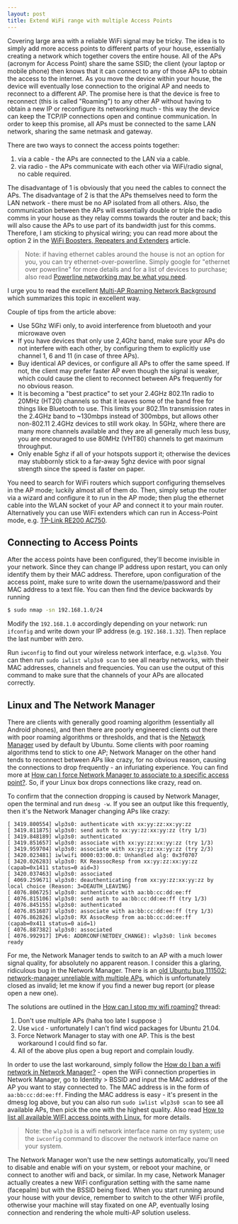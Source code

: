 ```yaml
---
layout: post
title: Extend WiFi range with multiple Access Points
---
```


Covering large area with a reliable WiFi signal may be tricky. The idea is to simply add more access points
to different parts of your house, essentially creating a network which together covers the entire house.
All of the APs (acronym for Access Point) share the same SSID; the client (your laptop or mobile phone)
then knows that it can connect to any of those APs to obtain the access to the internet. As you move
the device within your house, the device will eventually lose connection to the original AP and needs to reconnect
to a different AP. The promise here is that the device is free
to reconnect (this is called "Roaming") to any other AP without having to obtain a new IP or reconfigure its networking much - this way
the device can keep the TCP/IP connections open and continue communication. In order to keep this promise, all APs
must be connected to the same LAN network, sharing
the same netmask and gateway.

There are two ways to connect the access points together:

1. via a cable - the APs are connected to the LAN via a cable.
2. via radio - the APs communicate with each other via WiFi/radio signal, no cable required.

The disadvantage of 1 is obviously that you need the cables to connect the APs.
The disadvantage of 2 is that the APs themselves need to form the LAN network - there must be no AP isolated from all others.
Also, the communication between the APs will essentially double or triple the radio comms in your house as they relay comms
towards the router and back; this will also cause the APs to use part of its bandwidth just for this comms.
Therefore, I am sticking to physical wiring; you can read more about the option 2 in the
[WiFi Boosters, Repeaters and Extenders](https://www.waveform.com/pages/wifi-booster-repeater-extender-differences) article.

> Note: if having ethernet cables around the house is not an option for you, you can try
> ethernet-over-powerline. Simply google for "ethernet over powerline" for more details and
> for a list of devices to purchase; also read [Powerline networking may be what you need](https://www.digitaltrends.com/computing/everything-you-need-to-know-about-powerline-networking/).

I urge you to read the excellent [Multi-AP Roaming Network Background](https://superuser.com/a/122508/750976) which summarizes
this topic in excellent way.

Couple of tips from the article above:
* Use 5Ghz WiFi only, to avoid interference from bluetooth and your microwave oven
* If you have devices that only use 2,4Ghz band, make sure your APs do not interfere with each other, by configuring them to
  explicitly use channel 1, 6 and 11 (in case of three APs).
* Buy identical AP devices, or configure all APs to offer the same speed. If not, the client may prefer faster AP even though
  the signal is weaker, which could cause the client to reconnect between APs frequently for no obvious reason.
* It is becoming a "best practice" to set your 2.4GHz 802.11n radio to 20MHz (HT20) channels so that it leaves some of the band free for things like Bluetooth to use. This limits your 802.11n transmission rates in the 2.4GHz band to ~130mbps instead of 300mbps, but allows other non-802.11 2.4GHz devices to still work okay. In 5GHz, where there are many more channels available and they are all generally much less busy, you are encouraged to use 80MHz (VHT80) channels to get maximum throughput.
* Only enable 5ghz if all of your hotspots support it; otherwise the devices may stubbornly stick
  to a far-away 5ghz device with poor signal strength since the speed is faster on paper.

You need to search for WiFi routers which support configuring themselves in the AP mode; luckily
almost all of them do. Then, simply setup the router via a wizard and configure it to run in the AP
mode; then plug the ethernet cable into the WLAN socket of your AP and connect it to your main router. 
Alternatively you can use WiFi extenders which can run in Access-Point mode, e.g. [TP-Link RE200 AC750](https://www.alza.sk/tp-link-re200-ac750-dual-band-d2294024.htm).

## Connecting to Access Points

After the access points have been configured, they'll become invisible in your network. Since they can change IP address upon
restart, you can only identify them by their MAC address. Therefore, upon configuration of the access point,
make sure to write down the username/password and their MAC address to a text file. You
can then find the device backwards by running

```bash
$ sudo nmap -sn 192.168.1.0/24
```

Modify the `192.168.1.0` accordingly depending on your network: run `ifconfig` and write down your IP
address (e.g. `192.168.1.32`). Then replace the last number with zero.

Run `iwconfig` to find out your wireless network interface, e.g. `wlp3s0`. You can then run
`sudo iwlist wlp3s0 scan` to see all nearby networks, with their MAC addresses, channels and frequencies.
You can use the output of this command to make sure that the channels of your APs are allocated correctly.

## Linux and The Network Manager

There are clients with generally good roaming algorithm (essentially all Android phones), and then there are
poorly engineered clients out there with poor roaming algorithms or thresholds,
and that is the [Network Manager](https://help.ubuntu.com/community/NetworkManager)
used by default by Ubuntu. Some clients with poor roaming algorithms tend to stick to one AP; Network Manager on the other
hand tends to reconnect between APs like crazy, for no obvious reason, causing the connections to drop frequently -
an infuriating experience.
You can find more at [How can I force Network Manager to associate to a specific access point?](https://askubuntu.com/questions/40038/how-can-i-force-network-manager-to-associate-to-a-specific-access-point).
So, if your Linux box drops connections like crazy, read on.

To confirm that the connection dropping is caused by Network Manager, open the terminal and run `dmesg -w`. If you see
an output like this frequently, then it's the Network Manager changing APs like crazy:

```
[ 3419.800554] wlp3s0: authenticate with xx:yy:zz:xx:yy:zz
[ 3419.811875] wlp3s0: send auth to xx:yy:zz:xx:yy:zz (try 1/3)
[ 3419.848189] wlp3s0: authenticated
[ 3419.851657] wlp3s0: associate with xx:yy:zz:xx:yy:zz (try 1/3)
[ 3419.959704] wlp3s0: associate with xx:yy:zz:xx:yy:zz (try 2/3)
[ 3420.023481] iwlwifi 0000:03:00.0: Unhandled alg: 0x3f0707
[ 3420.026283] wlp3s0: RX ReassocResp from xx:yy:zz:xx:yy:zz (capab=0x1411 status=0 aid=3)
[ 3420.037463] wlp3s0: associated
[ 4069.259671] wlp3s0: deauthenticating from xx:yy:zz:xx:yy:zz by local choice (Reason: 3=DEAUTH_LEAVING)
[ 4076.806725] wlp3s0: authenticate with aa:bb:cc:dd:ee:ff
[ 4076.815106] wlp3s0: send auth to aa:bb:cc:dd:ee:ff (try 1/3)
[ 4076.845155] wlp3s0: authenticated
[ 4076.851687] wlp3s0: associate with aa:bb:cc:dd:ee:ff (try 1/3)
[ 4076.862826] wlp3s0: RX AssocResp from aa:bb:cc:dd:ee:ff (capab=0x411 status=0 aid=1)
[ 4076.887382] wlp3s0: associated
[ 4076.992917] IPv6: ADDRCONF(NETDEV_CHANGE): wlp3s0: link becomes ready
```

For me, the Network Manager tends to switch to an AP with a much lower signal quality,
for absolutely no apparent reason. I consider this a glaring, ridiculous bug in the Network Manager.
There is an [old Ubuntu bug 111502: network-manager unreliable with multiple APs](https://bugs.launchpad.net/ubuntu/+source/network-manager/+bug/111502),
which is unfortunately closed as invalid; let me know if you find a newer bug report
(or please open a new one).

The solutions are outlined in the [How can I stop my wifi roaming?](https://ubuntuforums.org/showthread.php?t=1437212)
thread:
1. Don't use multiple APs (haha too late I suppose :)
2. Use `wicd` - unfortunately I can't find wicd packages for Ubuntu 21.04.
3. Force Network Manager to stay with one AP. This is the best workaround I could find so far.
4. All of the above plus open a bug report and complain loudly.

In order to use the last workaround, simply follow the [How do I ban a wifi network in Network Manager?](https://askubuntu.com/questions/11990/how-do-i-ban-a-wifi-network-in-network-manager) -
open the WiFi connection properties in Network Manager, go to Identity > BSSID and input the MAC address
of the AP you want to stay connected to. The MAC address is in the form of `aa:bb:cc:dd:ee:ff`. Finding the MAC address
is easy - it's present in the dmesg log above, but you can also run `sudo iwlist wlp3s0 scan`
to see all available APs, then pick the one with the highest quality. Also read
[How to list all available WIFI access points with Linux.](https://securitronlinux.com/debian-testing/how-to-list-all-available-wifi-access-points-with-linux/)
for more details.

> Note: the `wlp3s0` is a wifi network interface name on my system; use the `iwconfig` command
> to discover the network interface name on your system.

The Network Manager won't use the new settings automatically, you'll need to
disable and enable wifi on your system, or reboot your machine, or connect to another wifi and back, or similar.
In my case, Network Manager actually creates a new WiFi configuration setting with the same name (facepalm)
but with the BSSID being fixed. When you start running around your house with your device, remember to
switch to the other WiFi profile, otherwise your machine will stay fixated on one AP, eventually
losing connection and rendering the whole multi-AP solution useless.

